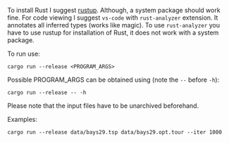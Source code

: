 To install Rust I suggest [rustup](https://rustup.rs/). Although, a system package should work fine. For code viewing I suggest `vs-code` with `rust-analyzer` extension. It annotates all inferred types (works like magic). To use `rust-analyzer` you have to use rustup for installation of Rust, it does not work with a system package.

To run use:
```shell
cargo run --release <PROGRAM_ARGS>
```

Possible PROGRAM_ARGS can be obtained using (note the `--` before `-h`):
```shell
cargo run --release -- -h
```

Please note that the input files have to be unarchived beforehand.

Examples:
```shell
cargo run --release data/bays29.tsp data/bays29.opt.tour --iter 1000
```